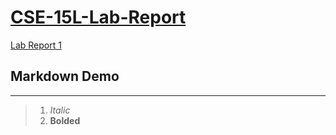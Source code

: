 # [CSE-15L-Lab-Report](https://github.com/Awakenight/cse15l-lab-reports)
[Lab Report 1](https://github.com/Awakenight/cse15l-lab-reports/blob/main/lab-report-1-week-0.md)
## Markdown Demo
---
> 1. *Italic*
> 2. **Bolded**
